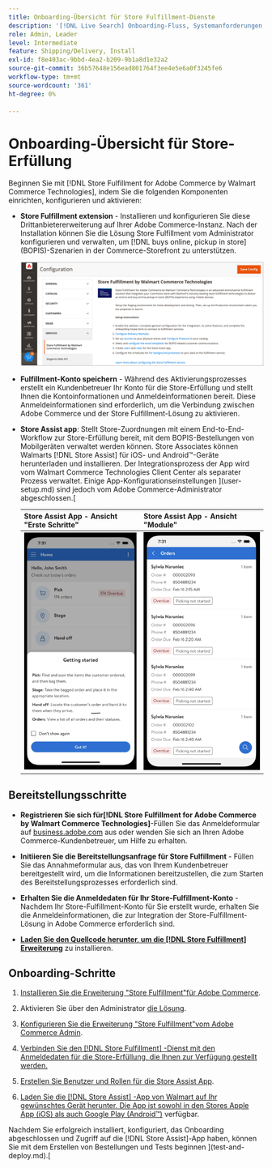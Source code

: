 ```yaml
---
title: Onboarding-Übersicht für Store Fulfillment-Dienste
description: '[!DNL Live Search] Onboarding-Fluss, Systemanforderungen, Grenzen und Einschränkungen.'
role: Admin, Leader
level: Intermediate
feature: Shipping/Delivery, Install
exl-id: f8e403ac-9bbd-4ea2-b209-9b1a8d1e32a2
source-git-commit: 36b57648e156ead801764f3ee4e5e6a0f3245fe6
workflow-type: tm+mt
source-wordcount: '361'
ht-degree: 0%

---
```


# Onboarding-Übersicht für Store-Erfüllung

Beginnen Sie mit [!DNL Store Fulfillment for Adobe Commerce by Walmart Commerce Technologies], indem Sie die folgenden Komponenten einrichten, konfigurieren und aktivieren:

- **Store Fulfillment extension** - Installieren und konfigurieren Sie diese Drittanbietererweiterung auf Ihrer Adobe Commerce-Instanz. Nach der Installation können Sie die Lösung Store Fulfillment vom Administrator konfigurieren und verwalten, um [!DNL buys online, pickup in store] (BOPIS)-Szenarien in der Commerce-Storefront zu unterstützen.

  ![[!DNL Store Fulfillment Service] Konfiguration in der Admin-Ansicht](assets/store-fulfillment-admin-home.png)

- **Fulfillment-Konto speichern** - Während des Aktivierungsprozesses erstellt ein Kundenbetreuer Ihr Konto für die Store-Erfüllung und stellt Ihnen die Kontoinformationen und Anmeldeinformationen bereit. Diese Anmeldeinformationen sind erforderlich, um die Verbindung zwischen Adobe Commerce und der Store Fulfillment-Lösung zu aktivieren.

- **Store Assist app**: Stellt Store-Zuordnungen mit einem End-to-End-Workflow zur Store-Erfüllung bereit, mit dem BOPIS-Bestellungen von Mobilgeräten verwaltet werden können. Store Associates können Walmarts [!DNL Store Assist] für iOS- und Android™-Geräte herunterladen und installieren. Der Integrationsprozess der App wird vom Walmart Commerce Technologies Client Center als separater Prozess verwaltet. Einige App-Konfigurationseinstellungen ](user-setup.md) sind jedoch vom Adobe Commerce-Administrator abgeschlossen.[

  | Store Assist App - Ansicht &quot;Erste Schritte&quot; | Store Assist App - Ansicht &quot;Module&quot; |
  |-------------------------------------------------------------------------------------------------------------|-----------------------------------------------------------------------------------------------|
  | ![[!DNL Store Assist App Getting Started] Ansicht auf Mobilgerät](assets/store-assist-get-started-small.png) | ![[!DNL Store Assist App Orders view] auf Mobilgerät](assets/store-assist-orders-small.png) |

## Bereitstellungsschritte

- **Registrieren Sie sich für[!DNL Store Fulfillment for Adobe Commerce by Walmart Commerce Technologies]**-Füllen Sie das Anmeldeformular auf [business.adobe.com](https://business.adobe.com/resources/store-fulfillment.html) aus oder wenden Sie sich an Ihren Adobe Commerce-Kundenbetreuer, um Hilfe zu erhalten.

- **Initiieren Sie die Bereitstellungsanfrage für Store Fulfillment** - Füllen Sie das Annahmeformular aus, das von Ihrem Kundenbetreuer bereitgestellt wird, um die Informationen bereitzustellen, die zum Starten des Bereitstellungsprozesses erforderlich sind.

- **Erhalten Sie die Anmeldedaten für Ihr Store-Fulfillment-Konto** - Nachdem Ihr Store-Fulfillment-Konto für Sie erstellt wurde, erhalten Sie die Anmeldeinformationen, die zur Integration der Store-Fulfillment-Lösung in Adobe Commerce erforderlich sind.

- **[Laden Sie den Quellcode herunter, um die [!DNL Store Fulfillment] Erweiterung](install.md)** zu installieren.

## Onboarding-Schritte

1. [Installieren Sie die Erweiterung &quot;Store Fulfillment&quot;für Adobe Commerce](install.md).

1. Aktivieren Sie über den Administrator [die Lösung](enable-general.md).

1. [Konfigurieren Sie die Erweiterung &quot;Store Fulfillment&quot;vom Adobe Commerce Admin](service-config-settings-overview.md).

1. [Verbinden Sie den  [!DNL Store Fulfillment] -Dienst mit den Anmeldedaten für die Store-Erfüllung, die Ihnen zur Verfügung gestellt werden.](connect-set-up-service.md)

1. [Erstellen Sie Benutzer und Rollen für die Store Assist App](user-setup.md).

1. [Laden Sie die  [!DNL Store Assist] -App von Walmart auf Ihr gewünschtes Gerät herunter. Die App ist sowohl in den Stores Apple App (iOS) als auch Google Play (Android™)](app-setup.md) verfügbar.

Nachdem Sie erfolgreich installiert, konfiguriert, das Onboarding abgeschlossen und Zugriff auf die [!DNL Store Assist]-App haben, können Sie mit dem Erstellen von Bestellungen und Tests beginnen ](test-and-deploy.md).[
